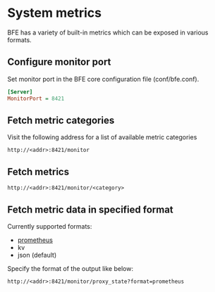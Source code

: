 # System metrics

BFE has a variety of built-in metrics which can be exposed in various formats.

## Configure monitor port
Set monitor port in the BFE core configuration file (conf/bfe.conf).

```ini
[Server]
MonitorPort = 8421
```

## Fetch metric categories
Visit the following address for a list of available metric categories

```
http://<addr>:8421/monitor
```

## Fetch metrics

```
http://<addr>:8421/monitor/<category>
```

## Fetch metric data in specified format

Currently supported formats: 

* [prometheus](https://prometheus.io/)
* kv
* json (default)

Specify the format of the output like below:

```
http://<addr>:8421/monitor/proxy_state?format=prometheus
```

